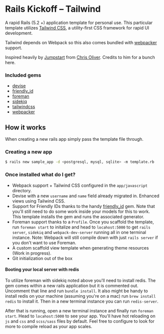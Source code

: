 # Rails Kickoff – Tailwind
A rapid Rails (5.2 +) application template for personal use. This particular template utilizes [Tailwind CSS](https://tailwindcss.com/), a utility-first CSS framework for rapid UI development.

Tailwind depends on Webpack so this also comes bundled with [webpacker](https://github.com/rails/webpacker) support.

Inspired heavily by [Jumpstart](https://github.com/excid3/jumpstart) from [Chris Oliver](https://twitter.com/excid3/). Credits to him for a bunch here.

### Included gems

- [devise](https://github.com/plataformatec/devise)
- [friendly_id](https://github.com/norman/friendly_id)
- [foreman](https://github.com/ddollar/foreman)
- [sidekiq](https://github.com/mperham/sidekiq)
- [tailwindcss](https://github.com/IcaliaLabs/tailwindcss-rails)
- [webpacker](https://github.com/rails/webpacker)

## How it works

When creating a new rails app simply pass the template file through.

### Creating a new app

```bash
$ rails new sample_app -d <postgresql, mysql, sqlite> -m template.rb
```

### Once installed what do I get?

- Webpack support + Tailwind CSS configured in the `app/javascript` directory.
- Devise with a new `username` and `name` field already migrated in. Enhanced views using Tailwind CSS.
- Support for Friendly IDs thanks to the handy [friendly_id](https://github.com/norman/friendly_id) gem. Note that you'll still need to do some work inside your models for this to work. This template installs the gem and runs the associated generator.
- Foreman support thanks to a `Profile`. Once you scaffold the template, run `foreman start` to initalize and head to `locahost:5000` to get `rails server`, `sidekiq` and `webpack-dev-server` running all in one terminal instance. Note: Webpack will still compile down with just `rails server` if you don't want to use Foreman.
- A custom scaffold view template when generating theme resources (Work in progress).
- Git initialization out of the box


#### Booting your local server with redis

To utilize foreman with sidekiq noted above you'll need to install redis. The gem comes within a new rails application but it is commented out. Uncomment that line and run `bundle install`. It also might be handy to install redis on your machine (assuming you're on a mac) run `brew install redis` to install it. Then in a new terminal instance you can run `redis-server`.

After that is running, open a new terminal instance and finally run `foreman start`. Head to `locahost:5000` to see your app. You'll have hot reloading on `js` and `css` and `scss/sass` files by default. Feel free to configure to look for more to compile reload as your app scales.
